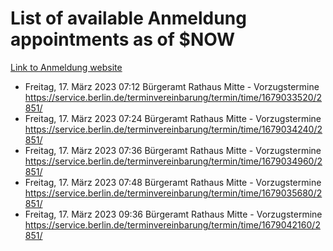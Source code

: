 # List of available Anmeldung appointments as of $NOW
[Link to Anmeldung website](https://service.berlin.de/terminvereinbarung/termin/tag.php?termin=1&anliegen[]=120686&dienstleisterlist=122210,122217,327316,122219,327312,122227,327314,122231,327346,122243,327348,122254,122252,329742,122260,329745,122262,329748,122271,327278,122273,327274,122277,327276,330436,122280,327294,122282,327290,122284,327292,122291,327270,122285,327266,122286,327264,122296,327268,150230,329760,122297,327286,122294,327284,122312,329763,122314,329775,122304,327330,122311,327334,122309,327332,317869,122281,327352,122279,329772,122283,122276,327324,122274,327326,122267,329766,122246,327318,122251,327320,122257,327322,122208,327298,122226,327300&herkunft=http%3A%2F%2Fservice.berlin.de%2Fdienstleistung%2F120686%2F)
- Freitag, 17. März 2023 07:12 Bürgeramt Rathaus Mitte - Vorzugstermine https://service.berlin.de/terminvereinbarung/termin/time/1679033520/2851/
- Freitag, 17. März 2023 07:24 Bürgeramt Rathaus Mitte - Vorzugstermine https://service.berlin.de/terminvereinbarung/termin/time/1679034240/2851/
- Freitag, 17. März 2023 07:36 Bürgeramt Rathaus Mitte - Vorzugstermine https://service.berlin.de/terminvereinbarung/termin/time/1679034960/2851/
- Freitag, 17. März 2023 07:48 Bürgeramt Rathaus Mitte - Vorzugstermine https://service.berlin.de/terminvereinbarung/termin/time/1679035680/2851/
- Freitag, 17. März 2023 09:36 Bürgeramt Rathaus Mitte - Vorzugstermine https://service.berlin.de/terminvereinbarung/termin/time/1679042160/2851/
